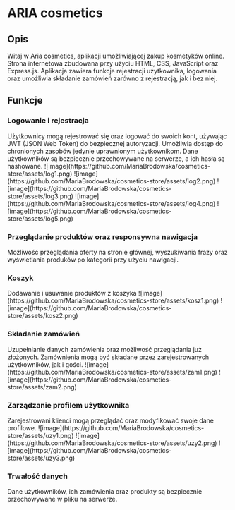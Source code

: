 <h1>ARIA cosmetics</h1>
<h2>Opis</h2>
<p>Witaj w Aria cosmetics, aplikacji umożliwiającej zakup kosmetyków online. 
  Strona internetowa zbudowana przy użyciu HTML, CSS, JavaScript oraz Express.js. 
  Aplikacja zawiera funkcje rejestracji użytkownika, logowania oraz umożliwia składanie zamówień zarówno z rejestracją, jak i bez niej. 
</p>
<h2>Funkcje</h2>
<h3>Logowanie i rejestracja</h3>
<p>
  Użytkownicy mogą rejestrować się oraz logować do swoich kont, używając JWT (JSON Web Token) do bezpiecznej autoryzacji. Umożliwia dostęp do chronionych zasobów jedynie uprawnionym użytkownikom.
  Dane użytkowników są bezpiecznie przechowywane na serwerze, a ich hasła są hashowane.
  ![image](https://github.com/MariaBrodowska/cosmetics-store/assets/log1.png)
  ![image](https://github.com/MariaBrodowska/cosmetics-store/assets/log2.png)
  ![image](https://github.com/MariaBrodowska/cosmetics-store/assets/log3.png)
  ![image](https://github.com/MariaBrodowska/cosmetics-store/assets/log4.png)
  ![image](https://github.com/MariaBrodowska/cosmetics-store/assets/log5.png)
</p>
<h3>Przeglądanie produktów oraz responsywna nawigacja</h3>
<p>
  Możliwość przeglądania oferty na stronie głównej, wyszukiwania frazy oraz wyświetlania produków po kategorii przy użyciu nawigacji.
  
</p>
<h3>Koszyk</h3>
<p>Dodawanie i usuwanie produktów z koszyka
![image](https://github.com/MariaBrodowska/cosmetics-store/assets/kosz1.png)
![image](https://github.com/MariaBrodowska/cosmetics-store/assets/kosz2.png)
</p>
<h3>Składanie zamówień</h3>
<p>
  Uzupełnianie danych zamówienia oraz możliwość przeglądania już złożonych. Zamównienia mogą być składane przez zarejestrowanych użytkowników, jak i gości.
  ![image](https://github.com/MariaBrodowska/cosmetics-store/assets/zam1.png)
  ![image](https://github.com/MariaBrodowska/cosmetics-store/assets/zam2.png)
</p>
<h3>Zarządzanie profilem użytkownika</h3>
<p>
  Zarejestrowani klienci mogą przeglądać oraz modyfikować swoje dane profilowe.
  ![image](https://github.com/MariaBrodowska/cosmetics-store/assets/uzy1.png)
  ![image](https://github.com/MariaBrodowska/cosmetics-store/assets/uzy2.png)
  ![image](https://github.com/MariaBrodowska/cosmetics-store/assets/uzy3.png)
</p>
<h3>Trwałość danych</h3>
<p>
  Dane użytkowników, ich zamówienia oraz produkty są bezpiecznie przechowywane w pliku na serwerze.
</p>
